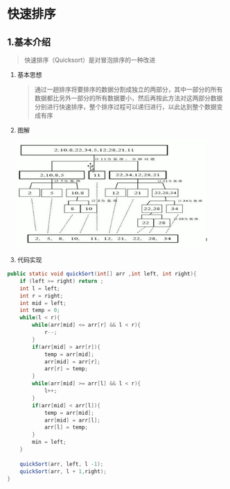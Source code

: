# 快速排序



## 1.基本介绍

>快速排序（Quicksort）是对冒泡排序的一种改进

1. 基本思想

   > 通过一趟排序将要排序的数据分割成独立的两部分，其中一部分的所有数据都比另外一部分的所有数据要小，然后再按此方法对这两部分数据分别进行快速排序，整个排序过程可以递归进行，以此达到整个数据变成有序

2. 图解

   ![image-20211116190626204](images/image-20211116190626204.png)

3. 代码实现

```java
public static void quickSort(int[] arr ,int left, int right){
    if (left >= right) return ;
    int l = left;
    int r = right;
    int mid = left;
    int temp = 0;
    while(l < r){
        while(arr[mid] <= arr[r] && l < r){
            r--;
        }
        if(arr[mid] > arr[r]){
            temp = arr[mid];
            arr[mid] = arr[r];
            arr[r] = temp;
        }
        while(arr[mid] >= arr[l] && l < r){
            l++;
        }
        if(arr[mid] < arr[l]){
            temp = arr[mid];
            arr[mid] = arr[l];
            arr[l] = temp;
        }
        min = left;
    }
    
    quickSort(arr, left, l -1);
    quickSort(arr, l + 1,right);
}
```